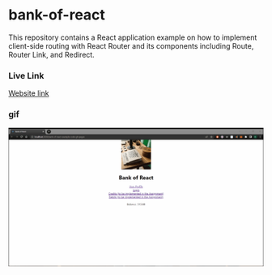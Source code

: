
# bank-of-react
This repository contains a React application example on how to implement client-side routing with React Router and its components including Route, Router Link, and Redirect.


### Live Link 
[Website link](https://kevinhui98.github.io/bank-of-react/)

### gif
<img src="public/bank of react.gif" width=2000><br>
